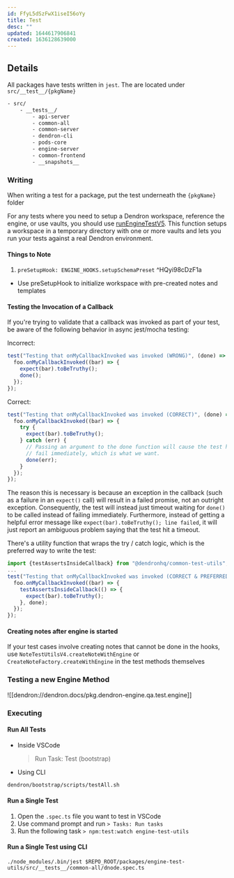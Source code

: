 ```yaml
---
id: FfyL5dSzFwX1iseI56oYy
title: Test
desc: ""
updated: 1644617906841
created: 1636128639000
---
```


## Details

All packages have tests written in `jest`. The are located under `src/__test__/{pkgName}`

```txt
- src/
    - __tests__/
        - api-server
        - common-all
        - common-server
        - dendron-cli
        - pods-core
        - engine-server
        - common-frontend
        - __snapshots__
```

### Writing

<!-- Writing unit test -->

When writing a test for a package, put the test underneath the `{pkgName}` folder

For any tests where you need to setup a Dendron workspace, reference the engine, or use vaults, you should use [runEngineTestV5](https://github.com/dendronhq/dendron/blob/cba633e4568601485e0cea1ab382e9dd3fbaa305/packages/engine-test-utils/src/engine.ts#L274). This function setups a workspace in a temporary directory with one or more vaults and lets you run your tests against a real Dendron environment.

#### Things to Note

1. `preSetupHook: ENGINE_HOOKS.setupSchemaPreset` ^HQyi98cDzF1a

- Use preSetupHook to initialize workspace with pre-created notes and templates

#### Testing the Invocation of a Callback

If you're trying to validate that a callback was invoked as part of your test, be aware of the following behavior in async jest/mocha testing:

Incorrect:

```typescript
test("Testing that onMyCallbackInvoked was invoked (WRONG)", (done) => {
  foo.onMyCallbackInvoked((bar) => {
    expect(bar).toBeTruthy();
    done();
  });
});
```

Correct:

```typescript
test("Testing that onMyCallbackInvoked was invoked (CORRECT)", (done) => {
  foo.onMyCallbackInvoked((bar) => {
    try {
      expect(bar).toBeTruthy();
    } catch (err) {
      // Passing an argument to the done function will cause the test harness to
      // fail immediately, which is what we want.
      done(err);
    }
  });
});
```

The reason this is necessary is because an exception in the callback (such as a failure in an `expect()` call) will result in a failed promise, not an outright exception. Consequently, the test will instead just timeout waiting for `done()` to be called instead of failing immediately. Furthermore, instead of getting a helpful error message like `expect(bar).toBeTruthy(); line failed`, it will just report an ambiguous problem saying that the test hit a timeout.

There's a utility function that wraps the try / catch logic, which is the preferred way to write the test:

```typescript
import {testAssertsInsideCallback} from "@dendronhq/common-test-utils";
...
test("Testing that onMyCallbackInvoked was invoked (CORRECT & PREFERRED WAY)", (done) => {
  foo.onMyCallbackInvoked((bar) => {
    testAssertsInsideCallback(() => {
      expect(bar).toBeTruthy();
    }, done);
  });
});
```

#### Creating notes after engine is started
If your test cases involve creating notes that cannot be done in the hooks, use `NoteTestUtilsV4.createNoteWithEngine` or `CreateNoteFactory.createWithEngine` in the test methods themselves

### Testing a new Engine Method

![[dendron://dendron.docs/pkg.dendron-engine.qa.test.engine]]

### Executing

<!-- Running unit test -->

#### Run All Tests

- Inside VSCode

  > Run Task: Test (bootstrap)

- Using CLI

```bash
dendron/bootstrap/scripts/testAll.sh
```

#### Run a Single Test

1. Open the `.spec.ts` file you want to test in VSCode
2. Use command prompt and run `> Tasks: Run tasks`
3. Run the following task `> npm:test:watch engine-test-utils`

#### Run a Single Test using CLI

`./node_modules/.bin/jest $REPO_ROOT/packages/engine-test-utils/src/__tests__/common-all/dnode.spec.ts`
